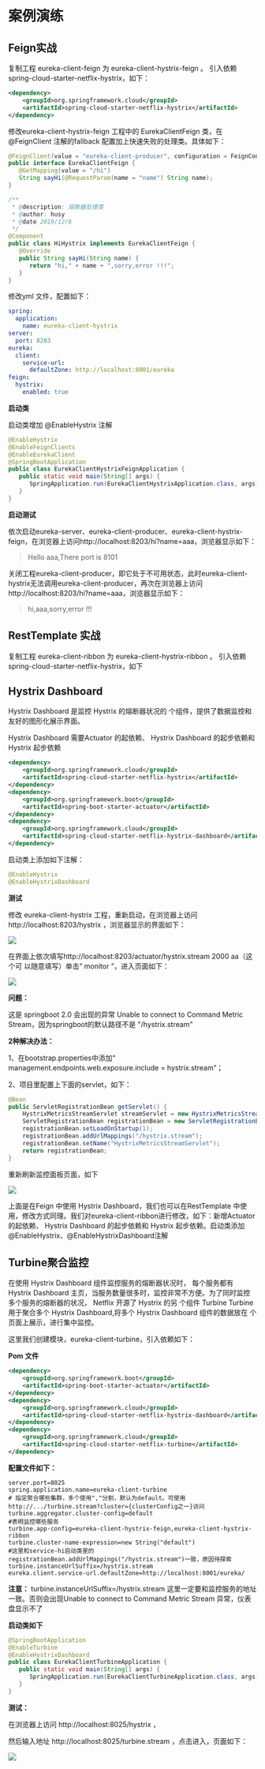 

# 案例演练

## Feign实战

复制工程 eureka-client-feign 为 eureka-client-hystrix-feign 。 引入依赖 spring-cloud-starter-netflix-hystrix，如下：

```xml
<dependency>
    <groupId>org.springframework.cloud</groupId>
    <artifactId>spring-cloud-starter-netflix-hystrix</artifactId>
</dependency>
```

修改eureka-client-hystrix-feign 工程中的 EurekaClientFeign 类，在 @FeignClient 注解的fallback 配置加上快速失败的处理类。具体如下：

```java
@FeignClient(value = "eureka-client-producer", configuration = FeignConfig.class)
public interface EurekaClientFeign {
   @GetMapping(value = "/hi")
   String sayHi(@RequestParam(name = "name") String name);
}
```

```java
/**
 * @description: 熔断器处理类
 * @author: husy
 * @date 2019/12/6
 */
@Component
public class HiHystrix implements EurekaClientFeign {
   @Override
   public String sayHi(String name) {
      return "hi," + name + ",sorry,error !!!";
   }
}
```



修改yml 文件，配置如下：

```yml
spring:
  application:
    name: eureka-client-hystrix
server:
  port: 8203
eureka:
  client:
    service-url:
      defaultZone: http://localhost:8001/eureka
feign:
  hystrix:
    enabled: true
```

**启动类**

启动类增加 @EnableHystrix 注解

```java
@EnableHystrix
@EnableFeignClients
@EnableEurekaClient
@SpringBootApplication
public class EurekaClientHystrixFeignApplication {
   public static void main(String[] args) {
      SpringApplication.run(EurekaClientHystrixApplication.class, args);
   }
}
```



**启动测试**

依次启动eureka-server、eureka-client-producer、eureka-client-hystrix-feign，在浏览器上访问http://localhost:8203/hi?name=aaa，浏览器显示如下：

>   Hello aaa,There port is 8101

关闭工程eureka-client-producer，即它处于不可用状态，此时eureka-client-hystrix无法调用eureka-client-producer，再次在浏览器上访问http://localhost:8203/hi?name=aaa，浏览器显示如下：

>   hi,aaa,sorry,error !!!



## **RestTemplate** 实战

复制工程 eureka-client-ribbon 为 eureka-client-hystrix-ribbon  。 引入依赖 spring-cloud-starter-netflix-hystrix，如下





## Hystrix Dashboard

Hystrix Dashboard 是监控 Hystrix 的熔断器状况的 个组件，提供了数据监控和 友好的图形化展示界面。

Hystrix Dashboard 需要Actuator 的起依赖、 Hystrix Dashboard 的起步依赖和 Hystrix 起步依赖

```xml
<dependency>
    <groupId>org.springframework.cloud</groupId>
    <artifactId>spring-cloud-starter-netflix-hystrix</artifactId>
</dependency>
<dependency>
    <groupId>org.springframework.boot</groupId>
    <artifactId>spring-boot-starter-actuator</artifactId>
</dependency>
<dependency>
    <groupId>org.springframework.cloud</groupId>
    <artifactId>spring-cloud-starter-netflix-hystrix-dashboard</artifactId>
</dependency>
```

启动类上添加如下注解：

```java
@EnableHystrix
@EnableHystrixDashboard
```

**测试**

修改 eureka-client-hystrix 工程，重新启动，在浏览器上访问http://localhost:8203/hystrix ，浏览器显示的界面如下：

![](./SpringCloud实战练习（4）熔断监控Hystrix/clipboard-1578063450332.png)

在界面上依次填写http://localhost:8203/actuator/hystrix.stream  2000 aa（这个可 以随意填写）单击“ monitor ”，进入页面如下：

![](./SpringCloud实战练习（4）熔断监控Hystrix/clipboard-1578063450333.png)

**问题：**

这是 springboot 2.0 会出现的异常 Unable to connect to Command Metric Stream，因为springboot的默认路径不是 "/hystrix.stream"

**2种解决办法：**

1、在bootstrap.properties中添加“ management.endpoints.web.exposure.include = hystrix.stream”；

2、项目里配置上下面的servlet，如下：

```java
@Bean
public ServletRegistrationBean getServlet() {
    HystrixMetricsStreamServlet streamServlet = new HystrixMetricsStreamServlet();
    ServletRegistrationBean registrationBean = new ServletRegistrationBean(streamServlet);
    registrationBean.setLoadOnStartup(1);
    registrationBean.addUrlMappings("/hystrix.stream");
    registrationBean.setName("HystrixMetricsStreamServlet");
    return registrationBean;
}
```



重新刷新监控面板页面，如下

![](./SpringCloud实战练习（4）熔断监控Hystrix/clipboard.png)

上面是在Feign 中使用 Hystrix Dashboard，我们也可以在RestTemplate 中使用，修改方式同理。我们对eureka-client-ribbon进行修改，如下：新增Actuator 的起依赖、 Hystrix Dashboard 的起步依赖和 Hystrix 起步依赖。启动类添加 @EnableHystrix、@EnableHystrixDashboard注解



## Turbine聚合监控

在使用 Hystrix Dashboard 组件监控服务的熔断器状况时， 每个服务都有 Hystrix Dashboard 主页，当服务数量很多时，监控非常不方便。为了同时监控多个服务的熔断器的状况， Netflix 开源了 Hystrix 的另 个组件 Turbine Turbine 用于聚合多个 Hystrix Dashboard,将多个 Hystrix Dashboard 组件的数据放在 个页面上展示，进行集中监控。

这里我们创建模块，eureka-client-turbine，引入依赖如下：

**Pom 文件**

```xml
<dependency>
    <groupId>org.springframework.boot</groupId>
    <artifactId>spring-boot-starter-actuator</artifactId>
</dependency>
<dependency>
    <groupId>org.springframework.cloud</groupId>
    <artifactId>spring-cloud-starter-netflix-hystrix-dashboard</artifactId>
</dependency>
<dependency>
    <groupId>org.springframework.cloud</groupId>
    <artifactId>spring-cloud-starter-netflix-turbine</artifactId>
</dependency>
```



**配置文件如下：**

```properties
server.port=8025
spring.application.name=eureka-client-turbine
# 指定聚合哪些集群，多个使用","分割，默认为default。可使用http://.../turbine.stream?cluster={clusterConfig之一}访问
turbine.aggregator.cluster-config=default
#表明监控哪些服务
turbine.app-config=eureka-client-hystrix-feign,eureka-client-hystrix-ribbon
turbine.cluster-name-expression=new String("default")
#这里和service-hi启动类里的 registrationBean.addUrlMappings("/hystrix.stream")一致，原因待探索
turbine.instanceUrlSuffix=/hystrix.stream
eureka.client.service-url.defaultZone=http://localhost:8001/eureka/
```

**注意：** turbine.instanceUrlSuffix=/hystrix.stream 这里一定要和监控服务的地址一致。否则会出现Unable to connect to Command Metric Stream 异常，仪表盘显示不了



**启动类如下**

```java
@SpringBootApplication
@EnableTurbine
@EnableHystrixDashboard
public class EurekaClientTurbineApplication {
   public static void main(String[] args) {
      SpringApplication.run(EurekaClientTurbineApplication.class, args);
   }
}
```

**测试：**

在浏览器上访问 http://localhost:8025/hystrix ，

然后输入地址 http://localhost:8025/turbine.stream ，点击进入，页面如下：

![](./SpringCloud实战练习（4）熔断监控Hystrix/clipboard-1578063830295.png)
